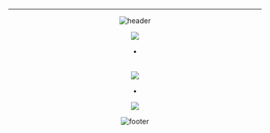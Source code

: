 

---




<div align="center">

![header](https://capsule-render.vercel.app/api?type=waving&color=timeGradient&height=150&section=header&text=%20%Leen%20&fontSize=50&animation=scaleIn&fontAlignY=35&desc=EpicGames%&descSize=15&descAlignY=55&descAlign=50)
<div align="center">



</details>

![](https://capsule-render.vercel.app/api?type=venom&height=150&text=%20%20&fontSize=40&color=0:8871e5,100:b678c4&stroke=b678c4)

<!-- Featured Projects Section -->
<table>
<tr>

• 
</p>
</div>
</td>

</tr>
</table>

![](https://capsule-render.vercel.app/api?type=venom&height=150&text=%20%20&fontSize=40&color=0:00FFFF,100:1E90FF&stroke=1E90FF)

• <br>





![](https://capsule-render.vercel.app/api?type=venom&height=150&text=%20&fontSize=40&color=0:32CD32,100:006400&stroke=006400)


</div>

![footer](https://capsule-render.vercel.app/api?type=waving&color=timeGradient&height=100&section=footer)
